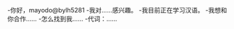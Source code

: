 -你好，mayodo@bylh5281
-我对……感兴趣。
-我目前正在学习汉语。
-我想和你合作……
-怎么找到我……
-代词：……

<!---
bylh5281/bylh5281是一个特殊的存储库，你的自述文件
您可以单击预览链接查看更改。
--->
